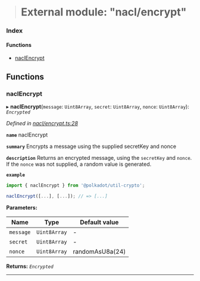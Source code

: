 > # External module: "nacl/encrypt"

### Index

#### Functions

* [naclEncrypt](_nacl_encrypt_.md#naclencrypt)

## Functions

###  naclEncrypt

▸ **naclEncrypt**(`message`: `Uint8Array`, `secret`: `Uint8Array`, `nonce`: `Uint8Array`): *`Encrypted`*

*Defined in [nacl/encrypt.ts:28](url)*

**`name`** naclEncrypt

**`summary`** Encrypts a message using the supplied secretKey and nonce

**`description`** 
Returns an encrypted message, using the `secretKey` and `nonce`. If the `nonce` was not supplied, a random value is generated.

**`example`** 
<BR>

```javascript
import { naclEncrypt } from '@polkadot/util-crypto';

naclEncrypt([...], [...]); // => [...]
```

**Parameters:**

Name | Type | Default value |
------ | ------ | ------ |
`message` | `Uint8Array` | - |
`secret` | `Uint8Array` | - |
`nonce` | `Uint8Array` |  randomAsU8a(24) |

**Returns:** *`Encrypted`*

___